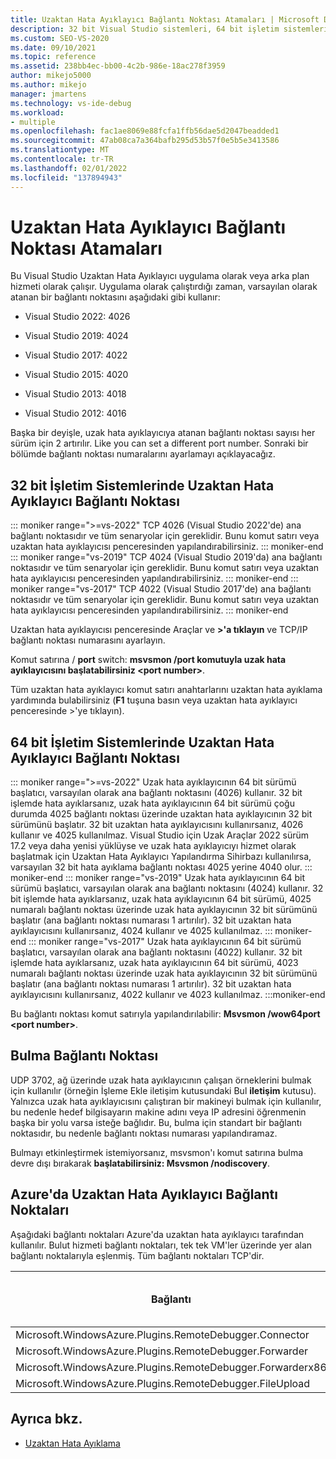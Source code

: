 ```yaml
---
title: Uzaktan Hata Ayıklayıcı Bağlantı Noktası Atamaları | Microsoft Docs
description: 32 bit Visual Studio sistemleri, 64 bit işletim sistemleri ve Azure'da uzaktan hata ayıklayıcı bağlantı noktası atamalarını anlama. Bulma bağlantı noktası hakkında bilgi öğrenin.
ms.custom: SEO-VS-2020
ms.date: 09/10/2021
ms.topic: reference
ms.assetid: 238bb4ec-bb00-4c2b-986e-18ac278f3959
author: mikejo5000
ms.author: mikejo
manager: jmartens
ms.technology: vs-ide-debug
ms.workload:
- multiple
ms.openlocfilehash: fac1ae8069e88fcfa1ffb56dae5d2047beadded1
ms.sourcegitcommit: 47ab08ca7a364bafb295d53b57f0e5b5e3413586
ms.translationtype: MT
ms.contentlocale: tr-TR
ms.lasthandoff: 02/01/2022
ms.locfileid: "137894943"
---
```

# <a name="remote-debugger-port-assignments"></a>Uzaktan Hata Ayıklayıcı Bağlantı Noktası Atamaları
Bu Visual Studio Uzaktan Hata Ayıklayıcı uygulama olarak veya arka plan hizmeti olarak  çalışır. Uygulama olarak çalıştırdığı zaman, varsayılan olarak atanan bir bağlantı noktasını aşağıdaki gibi kullanır:

- Visual Studio 2022: 4026

- Visual Studio 2019: 4024

- Visual Studio 2017: 4022

- Visual Studio 2015: 4020

- Visual Studio 2013: 4018

- Visual Studio 2012: 4016

Başka bir deyişle, uzak hata ayıklayıcıya atanan bağlantı noktası sayısı her sürüm için 2 artırılır. Like you can set a different port number. Sonraki bir bölümde bağlantı noktası numaralarını ayarlamayı açıklayacağız.

## <a name="the-remote-debugger-port-on-32-bit-operating-systems"></a>32 bit İşletim Sistemlerinde Uzaktan Hata Ayıklayıcı Bağlantı Noktası

::: moniker range=">=vs-2022"
 TCP 4026 (Visual Studio 2022'de) ana bağlantı noktasıdır ve tüm senaryolar için gereklidir. Bunu komut satırı veya uzaktan hata ayıklayıcısı penceresinden yapılandırabilirsiniz.
::: moniker-end
::: moniker range="vs-2019"
 TCP 4024 (Visual Studio 2019'da) ana bağlantı noktasıdır ve tüm senaryolar için gereklidir. Bunu komut satırı veya uzaktan hata ayıklayıcısı penceresinden yapılandırabilirsiniz.
::: moniker-end
::: moniker range="vs-2017"
 TCP 4022 (Visual Studio 2017'de) ana bağlantı noktasıdır ve tüm senaryolar için gereklidir. Bunu komut satırı veya uzaktan hata ayıklayıcısı penceresinden yapılandırabilirsiniz.
::: moniker-end

 Uzaktan hata ayıklayıcısı penceresinde Araçlar ve **>'a tıklayın** ve TCP/IP bağlantı noktası numarasını ayarlayın.

 Komut satırına / **port** switch: **msvsmon /port komutuyla uzak hata ayıklayıcısını başlatabilirsiniz \<port number>**.

 Tüm uzaktan hata ayıklayıcı komut satırı anahtarlarını uzaktan hata ayıklama yardımında bulabilirsiniz (**F1** tuşuna basın veya uzaktan hata ayıklayıcı penceresinde >'ye tıklayın).

## <a name="the-remote-debugger-port-on-64-bit-operating-systems"></a>64 bit İşletim Sistemlerinde Uzaktan Hata Ayıklayıcı Bağlantı Noktası
::: moniker range=">=vs-2022"
 Uzak hata ayıklayıcının 64 bit sürümü başlatıcı, varsayılan olarak ana bağlantı noktasını (4026) kullanır.  32 bit işlemde hata ayıklarsanız, uzak hata ayıklayıcının 64 bit sürümü çoğu durumda 4025 bağlantı noktası üzerinde uzaktan hata ayıklayıcının 32 bit sürümünü başlatır. 32 bit uzaktan hata ayıklayıcısını kullanırsanız, 4026 kullanır ve 4025 kullanılmaz. Visual Studio için Uzak Araçlar 2022 sürüm 17.2 veya daha yenisi yüklüyse ve uzak hata ayıklayıcıyı hizmet olarak başlatmak için Uzaktan Hata Ayıklayıcı Yapılandırma Sihirbazı kullanılırsa, varsayılan 32 bit hata ayıklama bağlantı noktası 4025 yerine 4040 olur.
::: moniker-end
::: moniker range="vs-2019"
 Uzak hata ayıklayıcının 64 bit sürümü başlatıcı, varsayılan olarak ana bağlantı noktasını (4024) kullanır.  32 bit işlemde hata ayıklarsanız, uzak hata ayıklayıcının 64 bit sürümü, 4025 numaralı bağlantı noktası üzerinde uzak hata ayıklayıcının 32 bit sürümünü başlatır (ana bağlantı noktası numarası 1 artırılır). 32 bit uzaktan hata ayıklayıcısını kullanırsanız, 4024 kullanır ve 4025 kullanılmaz.
::: moniker-end
::: moniker range="vs-2017"
 Uzak hata ayıklayıcının 64 bit sürümü başlatıcı, varsayılan olarak ana bağlantı noktasını (4022) kullanır.  32 bit işlemde hata ayıklarsanız, uzak hata ayıklayıcının 64 bit sürümü, 4023 numaralı bağlantı noktası üzerinde uzak hata ayıklayıcının 32 bit sürümünü başlatır (ana bağlantı noktası numarası 1 artırılır). 32 bit uzaktan hata ayıklayıcısını kullanırsanız, 4022 kullanır ve 4023 kullanılmaz.
:::moniker-end

 Bu bağlantı noktası komut satırıyla yapılandırılabilir: **Msvsmon /wow64port \<port number>**.

## <a name="the-discovery-port"></a>Bulma Bağlantı Noktası
 UDP 3702, ağ üzerinde uzak hata ayıklayıcının çalışan örneklerini bulmak için kullanılır (örneğin İşleme Ekle iletişim kutusundaki Bul **iletişim** kutusu). Yalnızca uzak hata ayıklayıcısını çalıştıran bir makineyi bulmak için kullanılır, bu nedenle hedef bilgisayarın makine adını veya IP adresini öğrenmenin başka bir yolu varsa isteğe bağlıdır. Bu, bulma için standart bir bağlantı noktasıdır, bu nedenle bağlantı noktası numarası yapılandıramaz.

 Bulmayı etkinleştirmek istemiyorsanız, msvsmon'ı komut satırına bulma devre dışı bırakarak  **başlatabilirsiniz: Msvsmon /nodiscovery**.

## <a name="remote-debugger-ports-on-azure"></a>Azure'da Uzaktan Hata Ayıklayıcı Bağlantı Noktaları
 Aşağıdaki bağlantı noktaları Azure'da uzaktan hata ayıklayıcı tarafından kullanılır. Bulut hizmeti bağlantı noktaları, tek tek VM'ler üzerinde yer alan bağlantı noktalarıyla eşlenmiş. Tüm bağlantı noktaları TCP'dir.

|Bağlantı|Bulut Hizmeti'ne bağlantı noktası|VM'de bağlantı noktası|
|-|-|-|
|Microsoft.WindowsAzure.Plugins.RemoteDebugger.Connector|30400|30398|
|Microsoft.WindowsAzure.Plugins.RemoteDebugger.Forwarder|31400|31398|
|Microsoft.WindowsAzure.Plugins.RemoteDebugger.Forwarderx86|31401|31399|
|Microsoft.WindowsAzure.Plugins.RemoteDebugger.FileUpload|32400|32398|

## <a name="see-also"></a>Ayrıca bkz.
- [Uzaktan Hata Ayıklama](../debugger/remote-debugging.md)
